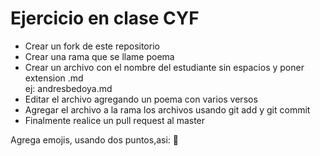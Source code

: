# Ejercicio en clase CYF

* Crear un fork de este repositorio
* Crear una rama que se llame poema
* Crear un archivo con el nombre del estudiante sin espacios y poner extension .md  
  ej: andresbedoya.md
* Editar el archivo agregando un poema con varios versos
* Agregar el archivo a la rama los archivos usando git add y git commit
* Finalmente realice un pull request al master

Agrega emojis, usando dos puntos,asi: :muscle:
